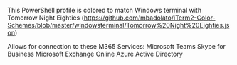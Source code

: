 This PowerShell profile is colored to match Windows terminal with Tomorrow Night Eighties (https://github.com/mbadolato/iTerm2-Color-Schemes/blob/master/windowsterminal/Tomorrow%20Night%20Eighties.json)

Allows for connection to these M365 Services:
  Microsoft Teams
  Skype for Business
  Microsoft Exchange Online
  Azure Active Directory